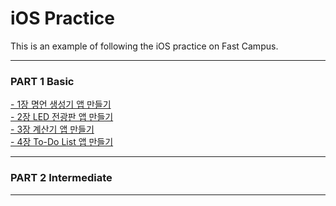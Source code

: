 # iOS Practice
This is an example of following the iOS practice on Fast Campus.<br>
***
### PART 1 Basic<br>
[- 1장 명언 생성기 앱 만들기](https://github.com/Imguma/FastCampus_iOS_Practice/tree/main/Part%201.%20Basic/QuotesGenerator)<br> 
[- 2장 LED 전광판 앱 만들기](https://github.com/Imguma/FastCampus_iOS_Practice/tree/main/Part%201.%20Basic/LEDBoard)<br>
[- 3장 계산기 앱 만들기](https://github.com/Imguma/FastCampus_iOS_Practice/tree/main/Part%201.%20Basic/Calculator)<br>
[- 4장 To-Do List 앱 만들기](https://github.com/Imguma/FastCampus_iOS_Practice/tree/main/Part%201.%20Basic/TodoList)<br>
***
### PART 2 Intermediate<br>
***
